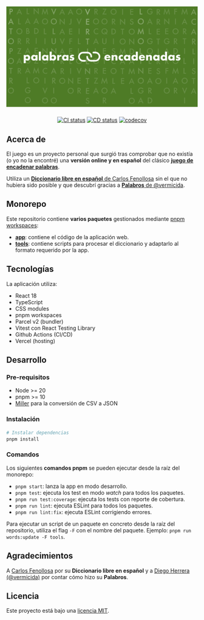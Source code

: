 <div align="center">
  <h1><img src="./docs/palabras-encadenadas.png" alt="Palabras Encadenadas"></h1>

[![CI status](https://github.com/kcmr/palabras-encadenadas/actions/workflows/app-validate.yml/badge.svg)](https://github.com/kcmr/palabras-encadenadas/actions/workflows/app-validate.yml)
[![CD status](https://github.com/kcmr/palabras-encadenadas/actions/workflows/production-deploy.yml/badge.svg)](https://github.com/kcmr/palabras-encadenadas/actions/workflows/production-deploy.yml)
[![codecov](https://codecov.io/gh/kcmr/palabras-encadenadas/branch/main/graph/badge.svg?token=Wt7bchJC5M)](https://codecov.io/gh/kcmr/palabras-encadenadas)
</div>

## Acerca de

El juego es un proyecto personal que surgió tras comprobar que no existía (o yo no la encontré) una **versión online y en español** del clásico [**juego de encadenar palabras**](https://palabras-encadenadas.app).

Utiliza un [**Diccionario libre en español** de Carlos Fenollosa](https://cfenollosa.com/blog/diccionario-libre-en-espanol---free-spanish-dictionary.html) sin el que no hubiera sido posible y que descubrí gracias a [**Palabros** de @vermicida](https://github.com/vermicida/palabros).

## Monorepo

Este repositorio contiene **varios paquetes** gestionados mediante [pnpm workspaces](https://pnpm.io/workspaces):

- [**app**](./packages/app/): contiene el código de la aplicación web.
- [**tools**](./packages/tools/): contiene scripts para procesar el diccionario y adaptarlo al formato requerido por la app.

## Tecnologías

La aplicación utiliza:

- React 18
- TypeScript
- CSS modules
- pnpm workspaces
- Parcel v2 (bundler)
- Vitest con React Testing Library
- Github Actions (CI/CD)
- Vercel (hosting)

## Desarrollo

### Pre-requisitos

- Node >= 20
- pnpm >= 10
- [Miller](https://github.com/johnkerl/miller) para la conversión de CSV a JSON

### Instalación

```bash
# Instalar dependencias
pnpm install
```

### Comandos

Los siguientes **comandos pnpm** se pueden ejecutar desde la raíz del monorepo:

- `pnpm start`: lanza la app en modo desarrollo.
- `pnpm test`: ejecuta los test en modo _watch_ para todos los paquetes.
- `pnpm run test:coverage`: ejecuta los tests con reporte de cobertura.
- `pnpm run lint`: ejecuta ESLint para todos los paquetes.
- `pnpm run lint:fix`: ejecuta ESLint corrigiendo errores.

Para ejecutar un script de un paquete en concreto desde la raíz del repositorio, utiliza el flag `-F` con el nombre del paquete. Ejemplo: `pnpm run words:update -F tools`.

## Agradecimientos

A [Carlos Fenollosa](https://cfenollosa.com/blog/index.html) por su **Diccionario libre en español** y a [Diego Herrera (@vermicida)](https://github.com/vermicida) por contar cómo hizo su **Palabros**.

## Licencia

Este proyecto está bajo una [licencia MIT](LICENSE.md).










